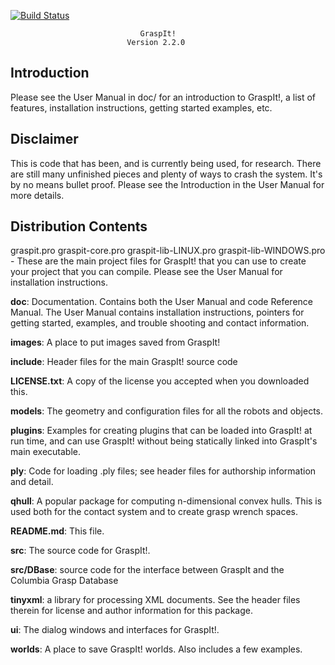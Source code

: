[![Build Status](https://travis-ci.org/CURG/graspit.svg?branch=travis)](https://travis-ci.org/CURG/graspit)

                                 GraspIt!
                              Version 2.2.0 


Introduction
------------
Please see the User Manual in doc/ for an introduction to GraspIt!, a list of
features, installation instructions, getting started examples, etc.

Disclaimer
----------
This is code that has been, and is currently being used, for research. There 
are still many unfinished pieces and plenty of ways to crash the system.  It's
by no means bullet proof. Please see the Introduction in the User Manual for 
more details.

Distribution Contents
---------------------

graspit.pro
graspit-core.pro
graspit-lib-LINUX.pro
graspit-lib-WINDOWS.pro
	      -  These are the main project files for GraspIt! that you can 
		 use to create your project that you can compile. Please see
		 the User Manual for installation instructions.

**doc**: Documentation.  Contains both the User Manual and code Reference Manual. The User Manual contains installation instructions, pointers for getting started, examples, and trouble shooting and contact information.

**images**: A place to put images saved from GraspIt!

**include**: Header files for the main GraspIt! source code

**LICENSE.txt**: A copy of the license you accepted when you downloaded this.

**models**: The geometry and configuration files for all the robots and
		objects.

**plugins**:  Examples for creating plugins that can be loaded into GraspIt! 
                 at run time, and can use GraspIt! without being statically linked
		 into GraspIt's main executable.

**ply**:  Code for loading .ply files; see header files for authorship 
                information and detail.

**qhull**: A popular package for computing n-dimensional convex hulls.
		This is used both for the contact system and to create grasp
	      wrench spaces.

**README.md**:  This file.

**src**:  The source code for GraspIt!.

**src/DBase**: source code for the interface between GraspIt and the Columbia 
		Grasp Database

**tinyxml**: a library for processing XML documents. See the header files 
		therein for license and author information for this package.

**ui**:	The dialog windows and interfaces for GraspIt!.

**worlds**: A place to save GraspIt! worlds.  Also includes a few
		examples.

